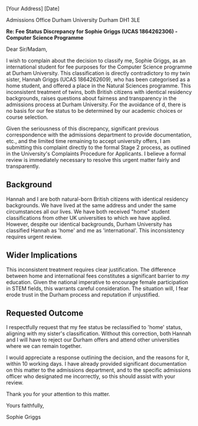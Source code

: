 [Your Address]
[Date]

Admissions Office
Durham University
Durham DH1 3LE

**Re: Fee Status Discrepancy for Sophie Griggs (UCAS 1864262306) - Computer Science Programme**

Dear Sir/Madam,

I wish to complain about the decision to classify me, Sophie Griggs, as an international student for fee purposes for the Computer Science programme at Durham University. This classification is directly contradictory to my twin sister, Hannah Griggs (UCAS 1864262609), who has been categorised as a home student, and offered a place in the Natural Sciences programme.
This inconsistent treatment of twins, both British citizens with identical residency backgrounds, raises questions about fairness and transparency in the admissions process at Durham University. For the avoidance of d, there is no basis for our fee status to be determined by our academic choices or course selection.

Given the seriousness of this discrepancy, significant previous correspondence with the admissions department to provide documentation, etc., and the limited time remaining to accept university offers, I am submitting this complaint directly to the formal Stage 2 process, as outlined in the University's Complaints Procedure for Applicants. I believe a formal review is immediately necessary to resolve this urgent matter fairly and transparently.

## Background

Hannah and I are both natural-born British citizens with identical residency backgrounds. We have lived at the same address and under the same circumstances all our lives. We have both received "home" student classifications from other UK universities to which we have applied. However, despite our identical backgrounds, Durham University has classified Hannah as 'home' and me as 'international'. This inconsistency requires urgent review.

## Wider Implications

This inconsistent treatment requires clear justification. The difference between home and international fees constitutes a significant barrier to *my* education. Given the national imperative to encourage female participation in STEM fields, this warrants careful consideration. The situation will, I fear erode trust in the Durham process and reputation if unjustified.

## Requested Outcome

I respectfully request that my fee status be reclassified to 'home' status, aligning with my sister's classification. Without this correction, both Hannah and I will have to reject our Durham offers and attend other universities where we can remain together. 

I would appreciate a response outlining the decision, and the reasons for it, within 10 working days. I have already provided significant documentation on this matter to the admissions department, and to the specific admissions officer who designated me incorrectly, so this should assist with your review.

Thank you for your attention to this matter.

Yours faithfully,

Sophie Griggs
